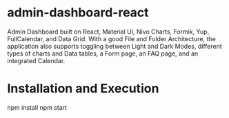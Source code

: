 # admin-dashboard-react
Admin Dashboard built on React, Material UI, Nivo Charts, Formik, Yup, FullCalendar, and Data Grid. 
With a good File and Folder Architecture, the application also supports toggling between Light and Dark Modes, 
different types of charts and Data tables, a Form page, an FAQ page, and an integrated Calendar.

# Installation and Execution

npm install 
npm start
